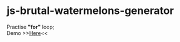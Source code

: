 # js-brutal-watermelons-generator  
Practise **"for"** loop;  
Demo >>[Here](https://webs95.github.io/js-brutal-watermelons-generator/)<<
